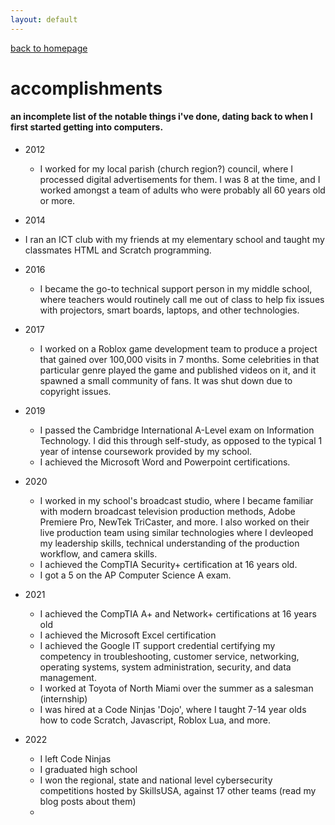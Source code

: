 ```yaml
---
layout: default
---
```

[back to homepage](/)
# accomplishments
#### an incomplete list of the notable things i've done, dating back to when I first started getting into computers.

* 2012
  * I worked for my local parish (church region?) council, where I processed digital advertisements for them. I was 8 at the time, and I worked amongst a team of adults who were probably all 60 years old or more.

* 2014
 * I ran an ICT club with my friends at my elementary school and taught my classmates HTML and Scratch programming.

* 2016
  * I became the go-to technical support person in my middle school, where teachers would routinely call me out of class to help fix issues with projectors, smart boards, laptops, and other technologies.

* 2017
  * I worked on a Roblox game development team to produce a project that gained over 100,000 visits in 7 months. Some celebrities in that particular genre played the game and published videos on it, and it spawned a small community of fans. It was shut down due to copyright issues.
 
* 2019
  * I passed the Cambridge International A-Level exam on Information Technology. I did this through self-study, as opposed to the typical 1 year of intense coursework provided by my school.
  * I achieved the Microsoft Word and Powerpoint certifications.

* 2020
  * I worked in my school's broadcast studio, where I became familiar with modern broadcast television production methods, Adobe Premiere Pro, NewTek TriCaster, and more. I also worked on their live production team using similar technologies where I devleoped my leadership skills, technical understanding of the production workflow, and camera skills.
  * I achieved the CompTIA Security+ certification at 16 years old.
  * I got a 5 on the AP Computer Science A exam.
  
* 2021
  * I achieved the CompTIA A+ and Network+ certifications at 16 years old
  * I achieved the Microsoft Excel certification
  * I achieved the Google IT support credential certifying my competency in troubleshooting, customer service, networking, operating systems, system administration, security, and data management.
  * I worked at Toyota of North Miami over the summer as a salesman (internship)
  * I was hired at a Code Ninjas 'Dojo', where I taught 7-14 year olds how to code Scratch, Javascript, Roblox Lua, and more.

* 2022
  * I left Code Ninjas
  * I graduated high school
  * I won the regional, state and national level cybersecurity competitions hosted by SkillsUSA, against 17 other teams (read my blog posts about them)
  * 
